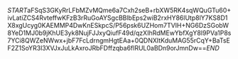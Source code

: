 $START$aFSqS3GKyRrLFbMZvMQme6a7Cxh2seB+rbXW5RK4sqWQuGTu60+ivLatiZCS4RvteffwKFzB3rRuGoAYSgcBBlbEps2wiB2rxHY86lUtp8lY7KS8D1X8xgUcyg0KAEMMP4DwKnESkpcS/P56psk6UZHom7TVIH+NG6DzSGobW8YeD1MJ0b9jKhUE3yk8NujFJJxyQiufF49d/qzXIhRdMEwYbfXgY8l9PVa1P8s7YCi8QWZeNWwx+jbF7FcLdrngmHgtEAa+0QDNXItKduMAG55rCqY+BaTsEF2Z1SoYR3l3XVJxJuLkAxroJRbFDffzqba6flRUL0aBDn9orJmnDw==$END$